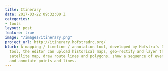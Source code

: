 ```yaml
---
title: Itinerary
date: 2017-03-22 09:32:00 Z
categories:
- tools
layout: post
feature: true
image: "/images/itinerary.png"
project_url: http://itinerary.hofstradrc.org/
blurb: A mapping / timeline / annotation tool, developed by Hofstra’s DRC. With the
  tool, the editor can upload historical maps, geo-rectify and layer them over a corresponding
  satellite map, draw route lines and polygons, show a sequence of events over time,
  and annotate points and lines.
---
```


